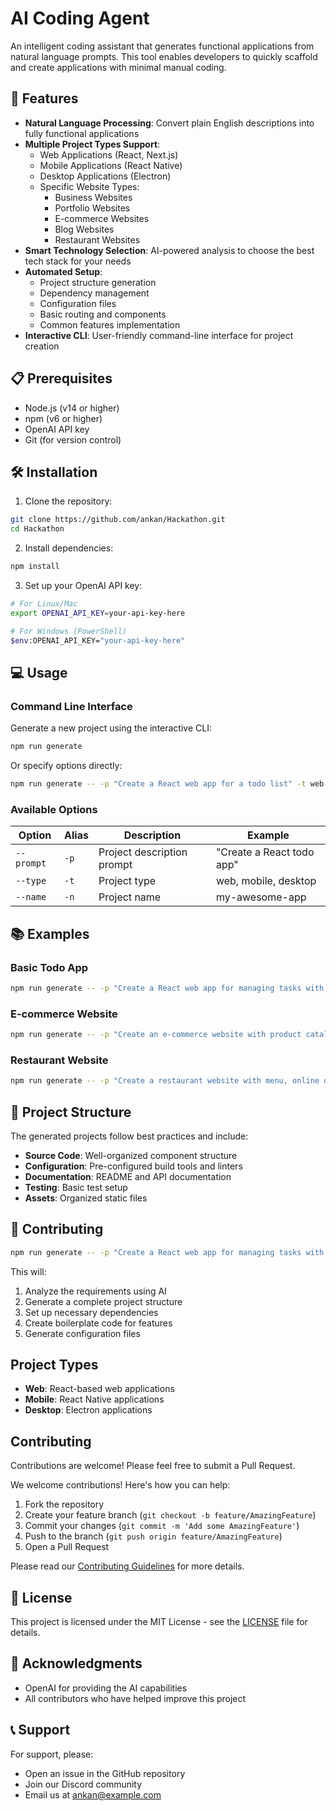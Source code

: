 # AI Coding Agent

An intelligent coding assistant that generates functional applications from natural language prompts. This tool enables developers to quickly scaffold and create applications with minimal manual coding.

## 🚀 Features

- **Natural Language Processing**: Convert plain English descriptions into fully functional applications
- **Multiple Project Types Support**:
  - Web Applications (React, Next.js)
  - Mobile Applications (React Native)
  - Desktop Applications (Electron)
  - Specific Website Types:
    - Business Websites
    - Portfolio Websites
    - E-commerce Websites
    - Blog Websites
    - Restaurant Websites
- **Smart Technology Selection**: AI-powered analysis to choose the best tech stack for your needs
- **Automated Setup**:
  - Project structure generation
  - Dependency management
  - Configuration files
  - Basic routing and components
  - Common features implementation
- **Interactive CLI**: User-friendly command-line interface for project creation

## 📋 Prerequisites

- Node.js (v14 or higher)
- npm (v6 or higher)
- OpenAI API key
- Git (for version control)

## 🛠️ Installation

1. Clone the repository:
```bash
git clone https://github.com/ankan/Hackathon.git
cd Hackathon
```

2. Install dependencies:
```bash
npm install
```

3. Set up your OpenAI API key:
```bash
# For Linux/Mac
export OPENAI_API_KEY=your-api-key-here

# For Windows (PowerShell)
$env:OPENAI_API_KEY="your-api-key-here"
```

## 💻 Usage

### Command Line Interface

Generate a new project using the interactive CLI:

```bash
npm run generate
```

Or specify options directly:

```bash
npm run generate -- -p "Create a React web app for a todo list" -t web -n my-todo-app
```

### Available Options

| Option | Alias | Description | Example |
|--------|-------|-------------|---------|
| `--prompt` | `-p` | Project description prompt | "Create a React todo app" |
| `--type` | `-t` | Project type | web, mobile, desktop |
| `--name` | `-n` | Project name | my-awesome-app |

## 📚 Examples

### Basic Todo App
```bash
npm run generate -- -p "Create a React web app for managing tasks with user authentication and dark mode support" -t web -n task-manager
```

### E-commerce Website
```bash
npm run generate -- -p "Create an e-commerce website with product catalog, shopping cart, and payment integration" -t web -n online-store
```

### Restaurant Website
```bash
npm run generate -- -p "Create a restaurant website with menu, online ordering, and reservation system" -t web -n food-delivery
```

## 🔧 Project Structure

The generated projects follow best practices and include:

- **Source Code**: Well-organized component structure
- **Configuration**: Pre-configured build tools and linters
- **Documentation**: README and API documentation
- **Testing**: Basic test setup
- **Assets**: Organized static files

## 🤝 Contributing

```bash
npm run generate -- -p "Create a React web app for managing tasks with user authentication and dark mode support" -t web -n task-manager
```


This will:
1. Analyze the requirements using AI
2. Generate a complete project structure
3. Set up necessary dependencies
4. Create boilerplate code for features
5. Generate configuration files

## Project Types

- **Web**: React-based web applications
- **Mobile**: React Native applications
- **Desktop**: Electron applications

## Contributing

Contributions are welcome! Please feel free to submit a Pull Request.

We welcome contributions! Here's how you can help:

1. Fork the repository
2. Create your feature branch (`git checkout -b feature/AmazingFeature`)
3. Commit your changes (`git commit -m 'Add some AmazingFeature'`)
4. Push to the branch (`git push origin feature/AmazingFeature`)
5. Open a Pull Request

Please read our [Contributing Guidelines](CONTRIBUTING.md) for more details.

## 📄 License

This project is licensed under the MIT License - see the [LICENSE](LICENSE) file for details.

## 🙏 Acknowledgments

- OpenAI for providing the AI capabilities
- All contributors who have helped improve this project

## 📞 Support

For support, please:
- Open an issue in the GitHub repository
- Join our Discord community
- Email us at ankan@example.com 